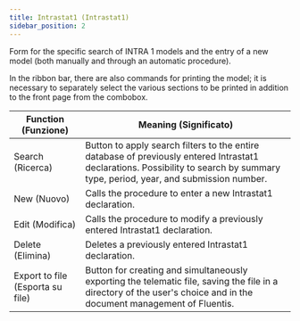 ```yaml
---
title: Intrastat1 (Intrastat1)
sidebar_position: 2
---
```


Form for the specific search of INTRA 1 models and the entry of a new model (both manually and through an automatic procedure).

In the ribbon bar, there are also commands for printing the model; it is necessary to separately select the various sections to be printed in addition to the front page from the combobox.



| Function (Funzione) | Meaning (Significato) |
| --- | --- |
| Search (Ricerca) | Button to apply search filters to the entire database of previously entered Intrastat1 declarations. Possibility to search by summary type, period, year, and submission number. |
| New (Nuovo) | Calls the procedure to enter a new Intrastat1 declaration. |
| Edit (Modifica) | Calls the procedure to modify a previously entered Intrastat1 declaration. |
| Delete (Elimina) | Deletes a previously entered Intrastat1 declaration. |
| Export to file (Esporta su file) | Button for creating and simultaneously exporting the telematic file, saving the file in a directory of the user's choice and in the document management of Fluentis. |